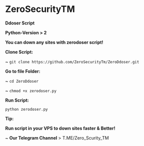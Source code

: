 # ZeroSecurityTM

**Ddoser Script**

**Python-Version > 2**

**You can down any sites with zerodoser script!**

**Clone Script:**

~ `git clone https://github.com/ZeroSecurityTm/ZeroDdoser.git`

**Go to file Folder:**

~ `cd ZeroDdoser`

~ `chmod +x zerodoser.py`

**Run Script:**

`python zerodoser.py`

**Tip:**

**Run script in your VPS to down sites faster & Better!**

~ **Our Telegram Channel** > T.ME/Zero_Scurity_TM
